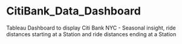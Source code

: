 # CitiBank_Data_Dashboard
Tableau Dashboard to display Citi Bank NYC - Seasonal insight, ride distances starting at a Station  and ride distances ending at a  Station

